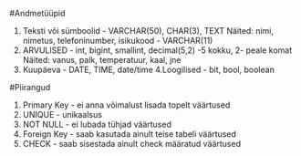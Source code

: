 #Andmetüüpid
1. Teksti või sümboolid - VARCHAR(50), CHAR(3), TEXT Näited: nimi, nimetus, telefoninumber, isikukood - VARCHAR(11)
2. ARVULISED - int, bigint, smallint, decimal(5,2) -5 kokku, 2- peale komat Näited: vanus, palk, temperatuur, kaal, jne
3. Kuupäeva - DATE, TIME, date/time 4.Loogilised - bit, bool, boolean

#Piirangud
1. Primary Key - ei anna võimalust lisada topelt väärtused
2. UNIQUE - unikaalsus
3. NOT NULL - ei lubada tühjad väärtused
4. Foreign Key - saab kasutada ainult teise tabeli väärtused
5. CHECK - saab sisestada ainult check määratud väärtused
